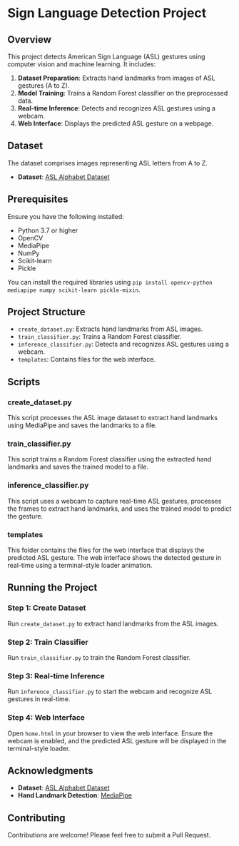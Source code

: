 # Sign Language Detection Project

## Overview
This project detects American Sign Language (ASL) gestures using computer vision and machine learning. It includes:

1. **Dataset Preparation**: Extracts hand landmarks from images of ASL gestures (A to Z).
2. **Model Training**: Trains a Random Forest classifier on the preprocessed data.
3. **Real-time Inference**: Detects and recognizes ASL gestures using a webcam.
4. **Web Interface**: Displays the predicted ASL gesture on a webpage.

## Dataset
The dataset comprises images representing ASL letters from A to Z.

- **Dataset**: [ASL Alphabet Dataset](https://www.kaggle.com/datasets/debashishsau/aslamerican-sign-language-aplhabet-dataset)

## Prerequisites
Ensure you have the following installed:
- Python 3.7 or higher
- OpenCV
- MediaPipe
- NumPy
- Scikit-learn
- Pickle

You can install the required libraries using `pip install opencv-python mediapipe numpy scikit-learn pickle-mixin`.

## Project Structure
- `create_dataset.py`: Extracts hand landmarks from ASL images.
- `train_classifier.py`: Trains a Random Forest classifier.
- `inference_classifier.py`: Detects and recognizes ASL gestures using a webcam.
- `templates`: Contains files for the web interface.

## Scripts

### create_dataset.py
This script processes the ASL image dataset to extract hand landmarks using MediaPipe and saves the landmarks to a file.

### train_classifier.py
This script trains a Random Forest classifier using the extracted hand landmarks and saves the trained model to a file.

### inference_classifier.py
This script uses a webcam to capture real-time ASL gestures, processes the frames to extract hand landmarks, and uses the trained model to predict the gesture.

### templates
This folder contains the files for the web interface that displays the predicted ASL gesture. The web interface shows the detected gesture in real-time using a terminal-style loader animation.


## Running the Project

### Step 1: Create Dataset
Run `create_dataset.py` to extract hand landmarks from the ASL images.

### Step 2: Train Classifier
Run `train_classifier.py` to train the Random Forest classifier.

### Step 3: Real-time Inference
Run `inference_classifier.py` to start the webcam and recognize ASL gestures in real-time.

### Step 4: Web Interface
Open `home.html` in your browser to view the web interface. Ensure the webcam is enabled, and the predicted ASL gesture will be displayed in the terminal-style loader.

## Acknowledgments
- **Dataset**: [ASL Alphabet Dataset](https://www.kaggle.com/datasets/debashishsau/aslamerican-sign-language-aplhabet-dataset)
- **Hand Landmark Detection**: [MediaPipe](https://mediapipe.dev/)

## Contributing
Contributions are welcome! Please feel free to submit a Pull Request.

